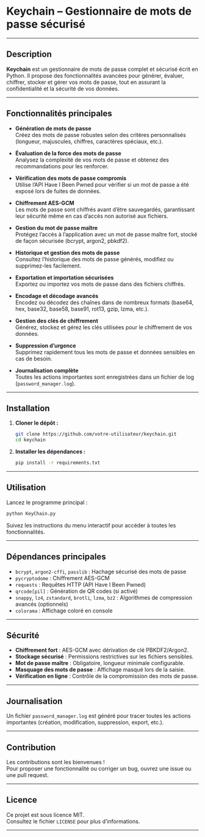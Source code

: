 # Keychain – Gestionnaire de mots de passe sécurisé

---

## Description

**Keychain** est un gestionnaire de mots de passe complet et sécurisé écrit en Python. Il propose des fonctionnalités avancées pour générer, évaluer, chiffrer, stocker et gérer vos mots de passe, tout en assurant la confidentialité et la sécurité de vos données.

---

## Fonctionnalités principales

- **Génération de mots de passe**  
  Créez des mots de passe robustes selon des critères personnalisés (longueur, majuscules, chiffres, caractères spéciaux, etc.).

- **Évaluation de la force des mots de passe**  
  Analysez la complexité de vos mots de passe et obtenez des recommandations pour les renforcer.

- **Vérification des mots de passe compromis**  
  Utilise l’API Have I Been Pwned pour vérifier si un mot de passe a été exposé lors de fuites de données.

- **Chiffrement AES-GCM**  
  Les mots de passe sont chiffrés avant d’être sauvegardés, garantissant leur sécurité même en cas d’accès non autorisé aux fichiers.

- **Gestion du mot de passe maître**  
  Protégez l’accès à l’application avec un mot de passe maître fort, stocké de façon sécurisée (bcrypt, argon2, pbkdf2).

- **Historique et gestion des mots de passe**  
  Consultez l’historique des mots de passe générés, modifiez ou supprimez-les facilement.

- **Exportation et importation sécurisées**  
  Exportez ou importez vos mots de passe dans des fichiers chiffrés.

- **Encodage et décodage avancés**  
  Encodez ou décodez des chaînes dans de nombreux formats (base64, hex, base32, base58, base91, rot13, gzip, lzma, etc.).

- **Gestion des clés de chiffrement**  
  Générez, stockez et gérez les clés utilisées pour le chiffrement de vos données.

- **Suppression d’urgence**  
  Supprimez rapidement tous les mots de passe et données sensibles en cas de besoin.

- **Journalisation complète**  
  Toutes les actions importantes sont enregistrées dans un fichier de log (`password_manager.log`).

---

## Installation

1. **Cloner le dépôt :**
   ```bash
   git clone https://github.com/votre-utilisateur/keychain.git
   cd keychain
   ```

2. **Installer les dépendances :**
   ```bash
   pip install -r requirements.txt
   ```

---

## Utilisation

Lancez le programme principal :

```bash
python KeyChain.py
```

Suivez les instructions du menu interactif pour accéder à toutes les fonctionnalités.

---

## Dépendances principales

- `bcrypt`, `argon2-cffi`, `passlib` : Hachage sécurisé des mots de passe
- `pycryptodome` : Chiffrement AES-GCM
- `requests` : Requêtes HTTP (API Have I Been Pwned)
- `qrcode[pil]` : Génération de QR codes (si activé)
- `snappy`, `lz4`, `zstandard`, `brotli`, `lzma`, `bz2` : Algorithmes de compression avancés (optionnels)
- `colorama` : Affichage coloré en console

---

## Sécurité

- **Chiffrement fort** : AES-GCM avec dérivation de clé PBKDF2/Argon2.
- **Stockage sécurisé** : Permissions restrictives sur les fichiers sensibles.
- **Mot de passe maître** : Obligatoire, longueur minimale configurable.
- **Masquage des mots de passe** : Affichage masqué lors de la saisie.
- **Vérification en ligne** : Contrôle de la compromission des mots de passe.

---

## Journalisation

Un fichier `password_manager.log` est généré pour tracer toutes les actions importantes (création, modification, suppression, export, etc.).

---

## Contribution

Les contributions sont les bienvenues !  
Pour proposer une fonctionnalité ou corriger un bug, ouvrez une issue ou une pull request.

---

## Licence

Ce projet est sous licence MIT.  
Consultez le fichier `LICENSE` pour plus d’informations.

---
